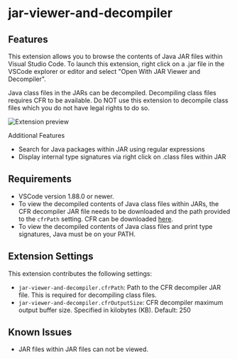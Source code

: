 # jar-viewer-and-decompiler

## Features

This extension allows you to browse the contents of Java JAR files within Visual Studio Code. To launch this extension, right click on a .jar file in the VSCode explorer or editor and select "Open With JAR Viewer and Decompiler".

Java class files in the JARs can be decompiled. Decompiling class files requires CFR to be available. Do NOT use this extension to decompile class files which you do not have legal rights to do so.

![Extension preview](https://raw.githubusercontent.com/recursean/JAR-Viewer-and-Decompiler-VSCode-Extension/main/media/preview.gif)

Additional Features
- Search for Java packages within JAR using regular expressions
- Display internal type signatures via right click on .class files within JAR

## Requirements
- VSCode version 1.88.0 or newer.
- To view the decompiled contents of Java class files within JARs, the CFR decompiler JAR file needs to be downloaded and the path provided to the `cfrPath` setting. CFR can be downloaded [here](https://www.benf.org/other/cfr/).
- To view the decompiled contents of Java class files and print type signatures, Java must be on your PATH.

## Extension Settings
This extension contributes the following settings:

* `jar-viewer-and-decompiler.cfrPath`: Path to the CFR decompiler JAR file. This is required for decompiling class files.
* `jar-viewer-and-decompiler.cfrOutputSize`: CFR decompiler maximum output buffer size. Specified in kilobytes (KB). Default: 250

## Known Issues

* JAR files within JAR files can not be viewed.